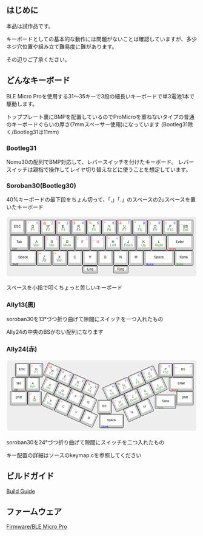 ## はじめに
本品は試作品です。

キーボードとしての基本的な動作には問題がないことは確認していますが、多少ネジ穴位置や組み立て難易度に難があります。

その辺りご了承ください。

## どんなキーボード
BLE Micro Proを使用する31～35キーで3段の細長いキーボードで単3電池1本で駆動します。

トッププレート裏にBMPを配置しているのでProMicroを重ねないタイプの普通のキーボードぐらいの厚さ(7mmスペーサー使用)になっています
(Bootleg31除く/Bootleg31は11mm)

### Bootleg31
Nomu30の配列でBMP対応して、レバースイッチを付けたキーボード。
レバースイッチは親指で操作してレイヤ切り替えなどに使うことを想定しています。

### Soroban30(Bootleg30)
40%キーボードの最下段をちょん切って、「,」「.」のスペースの2uスペースを置いたキーボード

![](https://github.com/hatanoh/30p/blob/master/Doc/picture/soroban30.PNG?raw=true)

スペースを小指で叩くちょっと苦しいキーボード

### Ally13(黒)
soroban30を13°づつ折り曲げて隙間にスイッチを一つ入れたもの

Ally24の中央のBSがない配列になります

### Ally24(赤)
![](https://github.com/hatanoh/30p/blob/master/Doc/picture/ally24.PNG?raw=true)

soroban30を24°づつ折り曲げて隙間にスイッチを二つ入れたもの

キー配置の詳細はソースのkeymap.cを参照してください

## ビルドガイド
[Build Guide](https://github.com/hatanoh/30p/blob/master/Doc/buildguide.md)

## ファームウェア
[Firmware/BLE Micro Pro](https://github.com/hatanoh/qmk_firmware)
